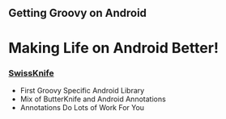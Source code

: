 ## Getting Groovy on Android

# Making Life on Android Better!

### [SwissKnife](https://github.com/Arasthel/SwissKnife)

- First Groovy Specific Android Library
- Mix of ButterKnife and Android Annotations
- Annotations Do Lots of Work For You
